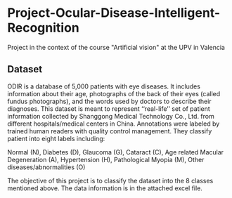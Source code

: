 # Project-Ocular-Disease-Intelligent-Recognition
Project in the context of the course "Artificial vision" at the UPV in Valencia

## Dataset
ODIR is a database of 5,000 patients with eye diseases. It includes information about their age, photographs of the back of their eyes (called fundus photographs), and the words used by doctors to describe their diagnoses.
This dataset is meant to represent ‘‘real-life’’ set of patient information collected by Shanggong Medical Technology Co., Ltd. from different hospitals/medical centers in China. 
Annotations were labeled by trained human readers with quality control management. They classify patient into eight labels including:

Normal (N),
Diabetes (D),
Glaucoma (G),
Cataract (C),
Age related Macular Degeneration (A),
Hypertension (H),
Pathological Myopia (M),
Other diseases/abnormalities (O)

The objective of this project is to classify the dataset into the 8 classes mentioned above. The data information is in the attached excel file.

